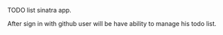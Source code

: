 TODO list sinatra app. 

After sign in with github user will be have ability to manage his todo list.
